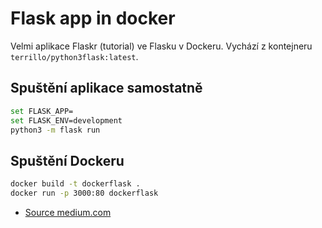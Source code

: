 # Flask app in docker

Velmi aplikace Flaskr (tutorial) ve Flasku v Dockeru. Vychází z kontejneru `terrillo/python3flask:latest`.

## Spuštění aplikace samostatně

```bash
set FLASK_APP=
set FLASK_ENV=development
python3 -m flask run
```

## Spuštění Dockeru

```bash
docker build -t dockerflask .
docker run -p 3000:80 dockerflask
```

- [Source medium.com](https://medium.com/bitcraft/dockerizing-a-python-3-flask-app-line-by-line-400aef1ded3a)
